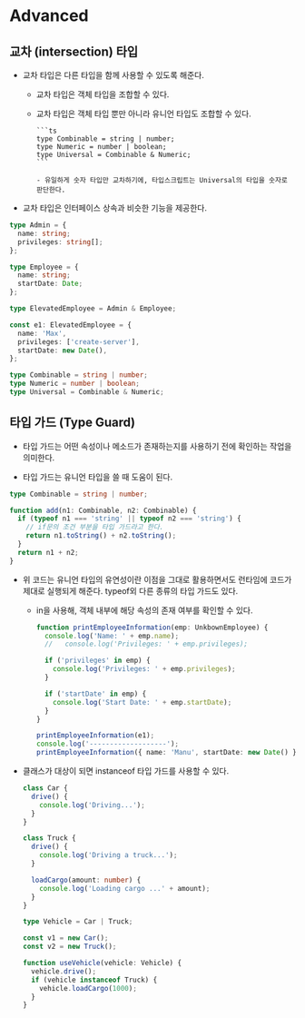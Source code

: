 # Advanced

## 교차 (intersection) 타입

- 교차 타입은 다른 타입을 함께 사용할 수 있도록 해준다.

  - 교차 타입은 객체 타입을 조합할 수 있다.
  - 교차 타입은 객체 타입 뿐만 아니라 유니언 타입도 조합할 수 있다.

        ```ts
        type Combinable = string | number;
        type Numeric = number | boolean;
        type Universal = Combinable & Numeric;
        ```

        - 유일하게 숫자 타입만 교차하기에, 타입스크립트는 Universal의 타입을 숫자로 판단한다.

- 교차 타입은 인터페이스 상속과 비슷한 기능을 제공한다.

```ts
type Admin = {
  name: string;
  privileges: string[];
};

type Employee = {
  name: string;
  startDate: Date;
};

type ElevatedEmployee = Admin & Employee;

const e1: ElevatedEmployee = {
  name: 'Max',
  privileges: ['create-server'],
  startDate: new Date(),
};

type Combinable = string | number;
type Numeric = number | boolean;
type Universal = Combinable & Numeric;
```

## 타입 가드 (Type Guard)

- 타입 가드는 어떤 속성이나 메소드가 존재하는지를 사용하기 전에 확인하는 작업을 의미한다.

- 타입 가드는 유니언 타입을 쓸 때 도움이 된다.

```ts
type Combinable = string | number;

function add(n1: Combinable, n2: Combinable) {
  if (typeof n1 === 'string' || typeof n2 === 'string') {
    // if문의 조건 부분을 타입 가드라고 한다.
    return n1.toString() + n2.toString();
  }
  return n1 + n2;
}
```

- 위 코드는 유니언 타입의 유연성이란 이점을 그대로 활용하면서도 런타임에 코드가 제대로 실행되게 해준다.
  typeof외 다른 종류의 타입 가드도 있다.

  - in을 사용해, 객체 내부에 해당 속성의 존재 여부를 확인할 수 있다.

    ```ts
    function printEmployeeInformation(emp: UnkbownEmployee) {
      console.log('Name: ' + emp.name);
      //   console.log('Privileges: ' + emp.privileges);

      if ('privileges' in emp) {
        console.log('Privileges: ' + emp.privileges);
      }

      if ('startDate' in emp) {
        console.log('Start Date: ' + emp.startDate);
      }
    }

    printEmployeeInformation(e1);
    console.log('-------------------');
    printEmployeeInformation({ name: 'Manu', startDate: new Date() });
    ```

- 클래스가 대상이 되면 instanceof 타입 가드를 사용할 수 있다.

  ```ts
  class Car {
    drive() {
      console.log('Driving...');
    }
  }

  class Truck {
    drive() {
      console.log('Driving a truck...');
    }

    loadCargo(amount: number) {
      console.log('Loading cargo ...' + amount);
    }
  }

  type Vehicle = Car | Truck;

  const v1 = new Car();
  const v2 = new Truck();

  function useVehicle(vehicle: Vehicle) {
    vehicle.drive();
    if (vehicle instanceof Truck) {
      vehicle.loadCargo(1000);
    }
  }
  ```
